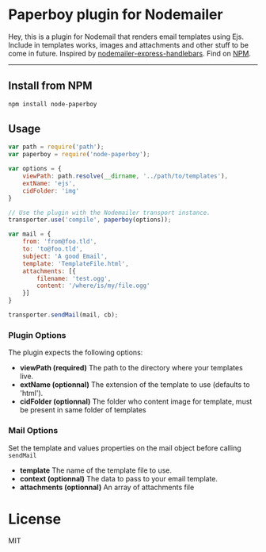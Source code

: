 # Paperboy plugin for Nodemailer

Hey, this is a plugin for Nodemail that renders email templates using Ejs. Include in templates works, images and attachments and other stuff to be come in future.
Inspired by [nodemailer-express-handlebars](https://github.com/yads/nodemailer-express-handlebars). Find on [NPM](https://www.npmjs.com/package/node-paperboy).

----------


## Install from NPM
```bash
npm install node-paperboy
```

## Usage
```javascript
var path = require('path');
var paperboy = require('node-paperboy');

var options = {
	viewPath: path.resolve(__dirname, '../path/to/templates'),
	extName: 'ejs',
	cidFolder: 'img'
}

// Use the plugin with the Nodemailer transport instance.
transporter.use('compile', paperboy(options));

var mail = {
	from: 'from@foo.tld',
	to: 'to@foo.tld',
	subject: 'A good Email',
	template: 'TemplateFile.html',
	attachments: [{
		filename: 'test.ogg',
		content: '/where/is/my/file.ogg'
	}]
}

transporter.sendMail(mail, cb);

```

### Plugin Options
The plugin expects the following options:
* __viewPath (required)__ The path to the directory where your templates live.
* __extName (optionnal)__ The extension of the template to use (defaults to 'html').
* __cidFolder (optionnal)__ The folder who content image for template, must be present in same folder of templates

### Mail Options
Set the template and values properties on the mail object before calling `sendMail`
* __template__ The name of the template file to use.
* __context (optionnal)__ The data to pass to your email template.
* __attachments (optionnal)__ An array of attachments file

# License
MIT